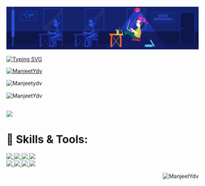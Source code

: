 ![](./src/github_header.jpg)

 [![Typing SVG](https://readme-typing-svg.herokuapp.com?color=%2336BCF7&center=true&vCenter=true&width=600&lines=Hello+|+नमस्ते+|Bonjour+|Привет+|你好+|こんにちは+|Hola;+Welcome+to+my+profile+🌍 )](https://git.io/typing-svg) 

<!--Hola
**ManjeetYdv/ManjeetYdv** is a ✨ _special_ ✨ repository because its `README.md` (this file) appears on your GitHub profile.

Here are some ideas to get you started:

- 🔭 I’m currently working on ...
- 🌱 I’m currently learning ...
- 👯 I’m looking to collaborate on ...
- 🤔 I’m looking for help with ...
- 💬 Ask me about ...
- 📫 How to reach me: ...
- 😄 Pronouns: ...
- ⚡ Fun fact: ...
-->
 


<p align="left"> <a href="https://github.com/ryo-ma/github-profile-trophy"><img src="https://github-profile-trophy.vercel.app/?username=ManjeetYdv" alt="ManjeetYdv" /></a> </p>

<p align="left"><img align="center" src="https://github-readme-stats.vercel.app/api/top-langs?username=ManjeetYdv&show_icons=true&locale=en&layout=compact" alt="Manjeetydv" /></p>

<p align="left"><img align="center" src="https://github-readme-streak-stats.herokuapp.com/?user=ManjeetYdv&" alt="ManjeetYdv" /></p>



<p align="left">
  <br>
  <a href="https://github.com/Ashutosh00710/github-readme-activity-graph">
    <img src="https://activity-graph.herokuapp.com/graph?username=ManjeetYdv&theme=react-dark&hide_border=true">
  </a>
</p>
 

<!-- 

<p>
  <p align="center">
  <a href="https://github.com/anuraghazra/github-readme-stats">
    <img src="https://github-readme-stats.vercel.app/api?username=ManjeetYdv&show_icons=true&bg_color=0d1117&text_color=FFF&border_color=444" >
  </a>
  <br>
  </p>
</p> -->
<!-- <p align="center"><img align="center" src="https://github-readme-stats.vercel.app/api/top-langs?username=ManjeetYdv&show_icons=true&locale=en&layout=compact" alt="ManjeetYdv" /></p> -->

<h1 align="left"> 🔧 Skills & Tools: </h1>

<p align="left">
  <a href="https://www.cplusplus.com/doc/tutorial/">
    <img src="https://img.shields.io/badge/C%2B%2B-00599C?style=for-the-badge&logo=C%2B%2B&logoColor=white">
  </a>
  <a href="https://html.com/">
    <img src="https://img.shields.io/badge/HTML-E34F26?style=for-the-badge&logo=HTML5&logoColor=white">
  </a>
  <a href="https://www.w3schools.com/css/">
    <img src="https://img.shields.io/badge/CSS-1572B6?style=for-the-badge&logo=CSS3&logoColor=white">
  </a>
  <a href="https://www.javascript.com/">
    <img src="https://img.shields.io/badge/JavaScript-323330?style=for-the-badge&logo=javascript&logoColor=F7DF1E">
  </a>
  <br>
  <a href="https://getbootstrap.com/">
 <img src="https://img.shields.io/badge/bootstrap-323330?&style=for-the-badge&logo=bootstrap&logoColor=F7DF1E">
 </a>
 <a href="https://www.java.com/en/">
 <img src="https://img.shields.io/badge/java-6EBF8B?&style=for-the-badge&logo=java&logoColor=203239">
 </a>
  <a href="https://developer.android.com/">
 <img src="https://img.shields.io/badge/android-E34F26?&style=for-the-badge&logo=android&logoColor=white">
 </a>
  <a href="https://www.java.com/en/">
 <img src="https://img.shields.io/badge/mysql-00599C?&style=for-the-badge&logo=mysql&logoColor=F7Df1E">
 </a>

</p>


<p align="right"> <img src="https://komarev.com/ghpvc/?username=ManjeetYdv&label=Profile%20views&color=0e75b6&style=flat" alt="ManjeetYdv" /> </p
